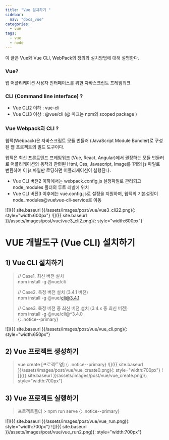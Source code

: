 ```yaml
---
title: "Vue 설치하기 "
sidebar:
  nav: "docs_vue"
categories: 
  - vue
tags:
  - vue
  - node
---
```


이 글은 Vue와 Vue CLI, WebPack의 정의와 설치방법에 대해 설명한다.

### Vue?
웹 어플리케이션 사용자 인터페이스를 위한 자바스크립트 프레임워크
    
### CLI (Command line interface) ?    
+ Vue CLI2 이하 : vue-cli
+ Vue CLI3 이상 : @vue/cli (@ 마크는 npm의 scoped package )
    
    
### Vue Webpack과 CLI ?
웹팩(Webpack)은 자바스크립트 모듈 번들러 (JavaScript Module Bundler)로 구성된 웹 프로젝트의 빌드 도구이다.

웹팩은 최신 프론트엔드 프레임워크 (Vue, React, Angular)에서 권장하는 모듈 번들러로 
어플리케이션의 동작과 관련된 Html, Css, Javascript, Image를 1개의 js 파일로 변환하여 이 js 파일만 로딩하면 어플리케이션이 실행된다.    
    

+ Vue CLI 버전2 이하에서는 webpack.config.js 설정파일로 관리되고 node_modules 폴더의 루트 레벨에 위치
+ Vue CLI 버전3 이후에는 vue.config.js로 설정을 지원하며, 웹팩의 기본설정이 node_modules\@vue\vue-cli-service로 이동    
    
        
        
![]({{ site.baseurl }}/assets/images/post/vue/vue3_cli22.png){: style="width:600px"}
![]({{ site.baseurl }}/assets/images/post/vue/vue3_cli2.png){: style="width:600px"}


# VUE 개발도구 (Vue CLI) 설치하기    

## 1) Vue CLI 설치하기
> // Case1. 최신 버전 설치    
> npm install -g @vue/cli    
>
> // Case2. 특정 버전 설치 (3.4.1 버전)    
> npm install -g @vue/cli@3.4.1    
>
> // Case3. 특정 버전 중 최신 버전 설치 (3.4.x 중 최신 버전)     
> npm install -g @vue/cli@^3.4.0    
{: .notice--primary}

![]({{ site.baseurl }}/assets/images/post/vue/vue_cli.png){: style="width:650px"}

## 2) Vue 프로젝트 생성하기
> vue create [프로젝트명]
{: .notice--primary}
![]({{ site.baseurl }}/assets/images/post/vue/vue_create0.png){: style="width:700px"}
![]({{ site.baseurl }}/assets/images/post/vue/vue_create.png){: style="width:700px"}


## 3) Vue 프로젝트 실행하기    
> 프로젝트폴더 > npm run serve
{: .notice--primary}

![]({{ site.baseurl }}/assets/images/post/vue/vue_run.png){: style="width:700px"}
![]({{ site.baseurl }}/assets/images/post/vue/vue_run2.png){: style="width:700px"}




    